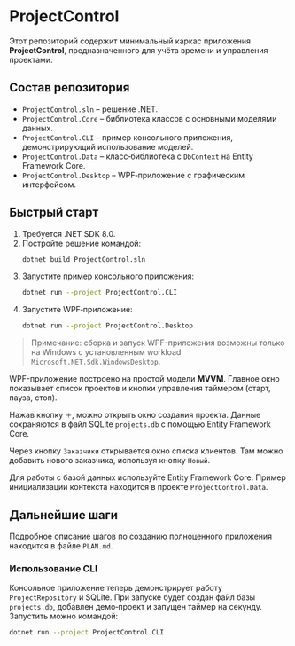 # ProjectControl

Этот репозиторий содержит минимальный каркас приложения **ProjectControl**, предназначенного для учёта времени и управления проектами.

## Состав репозитория
- `ProjectControl.sln` – решение .NET.
- `ProjectControl.Core` – библиотека классов с основными моделями данных.
- `ProjectControl.CLI` – пример консольного приложения, демонстрирующий использование моделей.
- `ProjectControl.Data` – класс‑библиотека c `DbContext` на Entity Framework Core.
- `ProjectControl.Desktop` – WPF‑приложение с графическим интерфейсом.

## Быстрый старт
1. Требуется .NET SDK 8.0.
2. Постройте решение командой:
   ```bash
   dotnet build ProjectControl.sln
   ```
3. Запустите пример консольного приложения:
   ```bash
   dotnet run --project ProjectControl.CLI
   ```
4. Запустите WPF‑приложение:
   ```bash
   dotnet run --project ProjectControl.Desktop
   ```
> Примечание: сборка и запуск WPF-приложения возможны только на Windows с установленным workload `Microsoft.NET.Sdk.WindowsDesktop`.

WPF-приложение построено на простой модели **MVVM**. Главное окно показывает список проектов и кнопки управления таймером (старт, пауза, стоп).

Нажав кнопку `＋`, можно открыть окно создания проекта. Данные сохраняются в файл SQLite `projects.db` с помощью Entity Framework Core.

Через кнопку `Заказчики` открывается окно списка клиентов. Там можно добавить нового заказчика, используя кнопку `Новый`.

Для работы с базой данных используйте Entity Framework Core. Пример инициализации контекста находится в проекте `ProjectControl.Data`.

## Дальнейшие шаги
Подробное описание шагов по созданию полноценного приложения находится в файле `PLAN.md`.

### Использование CLI
Консольное приложение теперь демонстрирует работу `ProjectRepository` и SQLite.
При запуске будет создан файл базы `projects.db`, добавлен демо‑проект и запущен таймер на секунду.
Запустить можно командой:
```bash
dotnet run --project ProjectControl.CLI
```
